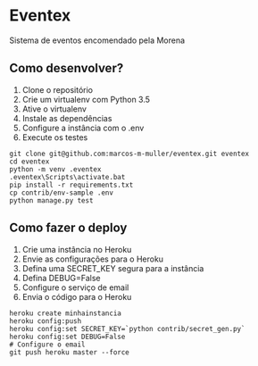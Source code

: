 # Eventex

Sistema de eventos encomendado pela Morena

## Como desenvolver?
1. Clone o repositório
2. Crie um virtualenv com Python 3.5
3. Ative o virtualenv
4. Instale as dependências
5. Configure a instância com o .env
6. Execute os testes

````console
git clone git@github.com:marcos-m-muller/eventex.git eventex
cd eventex
python -m venv .eventex
.eventex\Scripts\activate.bat
pip install -r requirements.txt
cp contrib/env-sample .env
python manage.py test
````

## Como fazer o deploy
1. Crie uma instância no Heroku
2. Envie as configurações para o Heroku
3. Defina uma SECRET_KEY segura para a instância
4. Defina DEBUG=False
5. Configure o serviço de email
6. Envia o código para o Heroku

```console
heroku create minhainstancia
heroku config:push
heroku config:set SECRET_KEY=`python contrib/secret_gen.py`
heroku config:set DEBUG=False
# Configure o email
git push heroku master --force
```